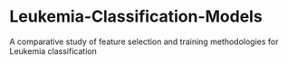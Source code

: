 # Leukemia-Classification-Models
A comparative study of feature selection and training methodologies for Leukemia classification 
